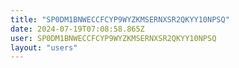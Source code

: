 ```yaml
---
title: "SP0DM1BNWECCFCYP9WYZKMSERNXSR2QKYY10NPSQ"
date: 2024-07-19T07:08:58.865Z
user: SP0DM1BNWECCFCYP9WYZKMSERNXSR2QKYY10NPSQ
layout: "users"
---
```

    